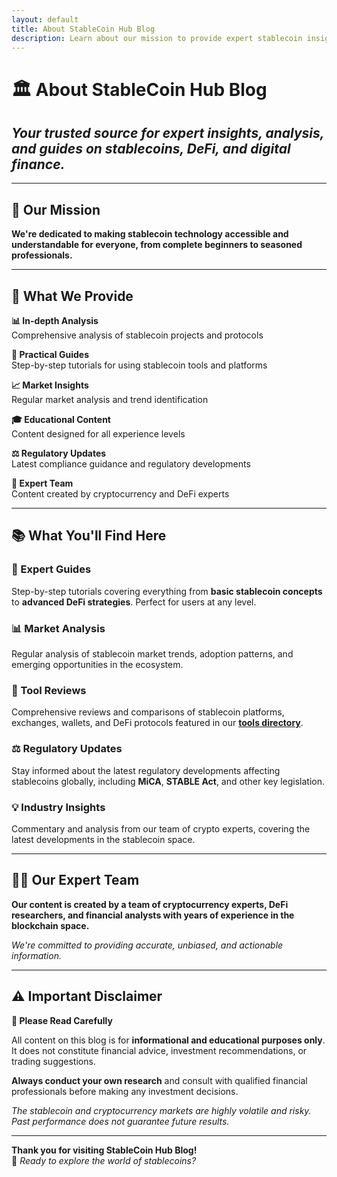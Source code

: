 ```yaml
---
layout: default
title: About StableCoin Hub Blog
description: Learn about our mission to provide expert stablecoin insights, analysis, and guides for the crypto community.
---
```


# 🏛️ About StableCoin Hub Blog

## *Your trusted source for expert insights, analysis, and guides on stablecoins, DeFi, and digital finance.*

---

## 🎯 Our Mission

**We're dedicated to making stablecoin technology accessible and understandable for everyone, from complete beginners to seasoned professionals.**

---

## 🔧 What We Provide

**📊 In-depth Analysis**  
Comprehensive analysis of stablecoin projects and protocols

**📖 Practical Guides**  
Step-by-step tutorials for using stablecoin tools and platforms

**📈 Market Insights**  
Regular market analysis and trend identification

**🎓 Educational Content**  
Content designed for all experience levels

**⚖️ Regulatory Updates**  
Latest compliance guidance and regulatory developments

**👥 Expert Team**  
Content created by cryptocurrency and DeFi experts

---

## 📚 What You'll Find Here

### 🧭 Expert Guides
Step-by-step tutorials covering everything from **basic stablecoin concepts** to **advanced DeFi strategies**. Perfect for users at any level.

### 📊 Market Analysis
Regular analysis of stablecoin market trends, adoption patterns, and emerging opportunities in the ecosystem.

### 🔧 Tool Reviews
Comprehensive reviews and comparisons of stablecoin platforms, exchanges, wallets, and DeFi protocols featured in our **[tools directory](https://stablecoinhub.pro)**.

### ⚖️ Regulatory Updates
Stay informed about the latest regulatory developments affecting stablecoins globally, including **MiCA**, **STABLE Act**, and other key legislation.

### 💡 Industry Insights
Commentary and analysis from our team of crypto experts, covering the latest developments in the stablecoin space.

---

## 👨‍💼 Our Expert Team

**Our content is created by a team of cryptocurrency experts, DeFi researchers, and financial analysts with years of experience in the blockchain space.**

*We're committed to providing accurate, unbiased, and actionable information.*

---

## ⚠️ Important Disclaimer

**🚨 Please Read Carefully**

All content on this blog is for **informational and educational purposes only**. It does not constitute financial advice, investment recommendations, or trading suggestions.

**Always conduct your own research** and consult with qualified financial professionals before making any investment decisions.

*The stablecoin and cryptocurrency markets are highly volatile and risky. Past performance does not guarantee future results.*

---

**Thank you for visiting StableCoin Hub Blog!**  
🚀 *Ready to explore the world of stablecoins?*
